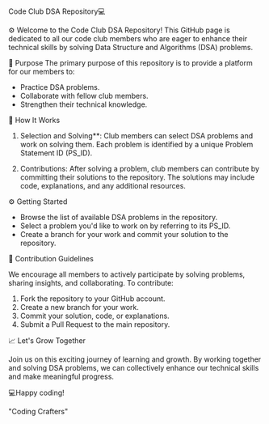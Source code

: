 Code Club DSA Repository💻

⚙️ Welcome to the Code Club DSA Repository! This GitHub page is dedicated to all our code club members who are eager to enhance their technical skills by solving Data Structure and Algorithms (DSA) problems.

📌 Purpose 
The primary purpose of this repository is to provide a platform for our members to:

- Practice DSA problems.
- Collaborate with fellow club members.
- Strengthen their technical knowledge.

🔧 How It Works

1. Selection and Solving**: Club members can select DSA problems and work on solving them. Each problem is identified by a unique Problem Statement ID (PS_ID).

2. Contributions: After solving a problem, club members can contribute by committing their solutions to the repository. The solutions may include code, explanations, and any additional resources.


 ⚙️ Getting Started

- Browse the list of available DSA problems in the repository.
- Select a problem you'd like to work on by referring to its PS_ID.
- Create a branch for your work and commit your solution to the repository.

📜 Contribution Guidelines

We encourage all members to actively participate by solving problems, sharing insights, and collaborating. To contribute:

1. Fork the repository to your GitHub account.
2. Create a new branch for your work.
3. Commit your solution, code, or explanations.
4. Submit a Pull Request to the main repository.

 📈 Let's Grow Together

Join us on this exciting journey of learning and growth. By working together and solving DSA problems, we can collectively enhance our technical skills and make meaningful progress.

💻Happy coding!

"Coding Crafters"

